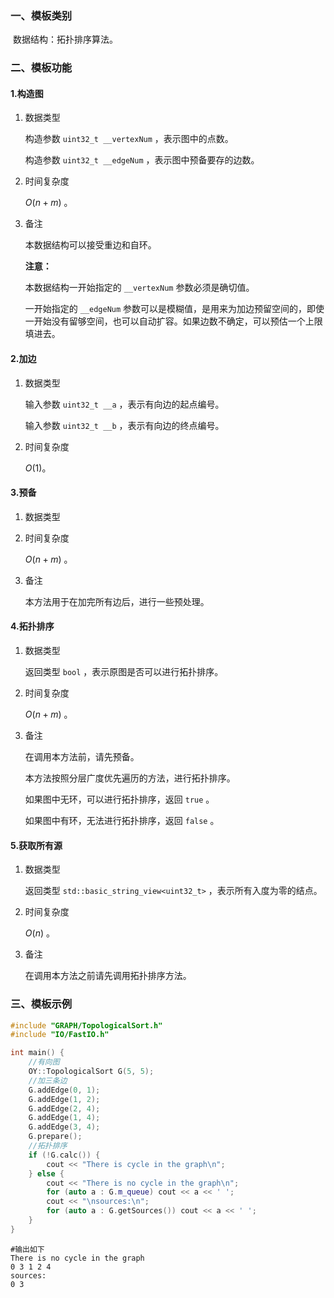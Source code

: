 ### 一、模板类别

​	数据结构：拓扑排序算法。

### 二、模板功能

#### 1.构造图

1. 数据类型

   构造参数 `uint32_t __vertexNum`​ ，表示图中的点数。

   构造参数 `uint32_t __edgeNum` ，表示图中预备要存的边数。

2. 时间复杂度

   $O(n+m)$ 。

3. 备注

   本数据结构可以接受重边和自环。

   **注意：**
   
   本数据结构一开始指定的 `__vertexNum` 参数必须是确切值。

   一开始指定的 `__edgeNum` 参数可以是模糊值，是用来为加边预留空间的，即使一开始没有留够空间，也可以自动扩容。如果边数不确定，可以预估一个上限填进去。

#### 2.加边

1. 数据类型

   输入参数 `uint32_t __a`​ ，表示有向边的起点编号。

   输入参数 `uint32_t __b` ，表示有向边的终点编号。

2. 时间复杂度

   $O(1)$。


#### 3.预备

1. 数据类型

2. 时间复杂度

   $O(n+m)$ 。

3. 备注

   本方法用于在加完所有边后，进行一些预处理。

#### 4.拓扑排序

1. 数据类型

   返回类型 `bool` ，表示原图是否可以进行拓扑排序。

2. 时间复杂度

   $O(n+m)$ 。

3. 备注

   在调用本方法前，请先预备。

   本方法按照分层广度优先遍历的方法，进行拓扑排序。

   如果图中无环，可以进行拓扑排序，返回 `true` 。

   如果图中有环，无法进行拓扑排序，返回 `false` 。


#### 5.获取所有源

1. 数据类型

   返回类型 `std::basic_string_view<uint32_t>` ，表示所有入度为零的结点。

2. 时间复杂度

   $O(n)$ 。

3. 备注

   在调用本方法之前请先调用拓扑排序方法。
   

### 三、模板示例

```c++
#include "GRAPH/TopologicalSort.h"
#include "IO/FastIO.h"

int main() {
    //有向图
    OY::TopologicalSort G(5, 5);
    //加三条边
    G.addEdge(0, 1);
    G.addEdge(1, 2);
    G.addEdge(2, 4);
    G.addEdge(1, 4);
    G.addEdge(3, 4);
    G.prepare();
    //拓扑排序
    if (!G.calc()) {
        cout << "There is cycle in the graph\n";
    } else {
        cout << "There is no cycle in the graph\n";
        for (auto a : G.m_queue) cout << a << ' ';
        cout << "\nsources:\n";
        for (auto a : G.getSources()) cout << a << ' ';
    }
}
```

```
#输出如下
There is no cycle in the graph
0 3 1 2 4 
sources:
0 3 

```

